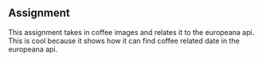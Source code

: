 ## Assignment

This assignment takes in coffee images and relates it to the europeana api. This is cool because it shows how it can find coffee related date in the europeana api.